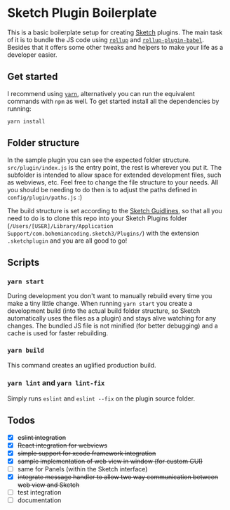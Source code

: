 # Sketch Plugin Boilerplate

This is a basic boilerplate setup for creating [Sketch](https://www.sketchapp.com/) plugins. The main task of it is to bundle the JS code using [`rollup`](https://github.com/rollup/rollup) and [`rollup-plugin-babel`](https://github.com/rollup/rollup-plugin-babel). Besides that it offers some other tweaks and helpers to make your life as a developer easier.

## Get started
I recommend using [`yarn`](https://yarnpkg.com/), alternatively you can run the equivalent commands with `npm` as well. To get started install all the dependencies by running:

```yarn install```

## Folder structure
In the sample plugin you can see the expected folder structure. `src/plugin/index.js` is the entry point, the rest is wherever you put it. The subfolder is intended to allow space for extended development files, such as webviews, etc. Feel free to change the file structure to your needs. All you should be needing to do then is to adjust the paths defined in `config/plugin/paths.js` :)

The build structure is set according to the [Sketch Guidlines](http://developer.sketchapp.com/introduction/plugin-bundles/), so that all you need to do is to clone this repo into your Sketch Plugins folder (`/Users/[USER]/Library/Application Support/com.bohemiancoding.sketch3/Plugins/`) with the extension `.sketchplugin` and you are all good to go!

## Scripts
### `yarn start`
During development you don't want to manually rebuild every time you make a tiny little change. When running `yarn start` you create a development build (into the actual build folder structure, so Sketch automatically uses the files as a plugin) and stays alive watching for any changes. The bundled JS file is not minified (for better debugging) and a cache is used for faster rebuilding.

### `yarn build`
This command creates an uglified production build.

### `yarn lint` and `yarn lint-fix`
Simply runs `eslint` and `eslint --fix` on the plugin source folder.

##  Todos
 - [x] ~~eslint integration~~
 - [x] ~~React integration for webviews~~
 - [x] ~~simple support for xcode framework integration~~
 - [x] ~~sample implementation of web view in window (for custom GUI)~~
 - [ ] same for Panels (within the Sketch interface)
 - [x] ~~integrate message handler to allow two way communication between web view and Sketch~~
 - [ ] test integration
 - [ ] documentation
